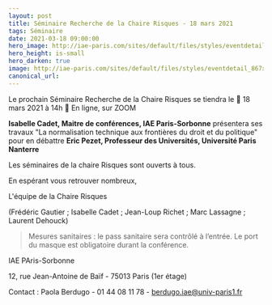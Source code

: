 ```yaml
---
layout: post
title: Séminaire Recherche de la Chaire Risques - 18 mars 2021
tags: Séminaire
date: 2021-03-18 09:00:00
hero_image: http://iae-paris.com/sites/default/files/styles/eventdetail_867x476/public/2021-05/microphone-704255_1920-site.jpg
hero_height: is-small
hero_darken: true
image: http://iae-paris.com/sites/default/files/styles/eventdetail_867x476/public/2021-05/microphone-704255_1920-site.jpg
canonical_url:
---
```


Le prochain Séminaire Recherche de la Chaire Risques se tiendra le 📆  18 mars 2021 à 14h 📍 En ligne, sur ZOOM

**Isabelle Cadet, Maitre de conférences, IAE Paris-Sorbonne** présentera ses travaux "La normalisation technique aux frontières du droit et du politique" pour en débattre **Eric Pezet, Professeur des Universités, Université Paris Nanterre**

Les séminaires de la chaire Risques sont ouverts à tous.

En espérant vous retrouver nombreux,

L'équipe de la Chaire Risques

(Frédéric Gautier ; Isabelle Cadet ; Jean-Loup Richet ; Marc Lassagne ; Laurent Dehouck)

> Mesures sanitaires : le pass sanitaire sera contrôlé à l’entrée. Le port du masque est obligatoire durant
la conférence.

IAE PAris-Sorbonne

12, rue Jean-Antoine de Baïf - 75013 Paris (1er étage)

Contact : Paola Berdugo - 01 44 08 11 78 - [berdugo.iae@univ-paris1.fr](mailto:berdugo.iae@univ-paris1.fr)
